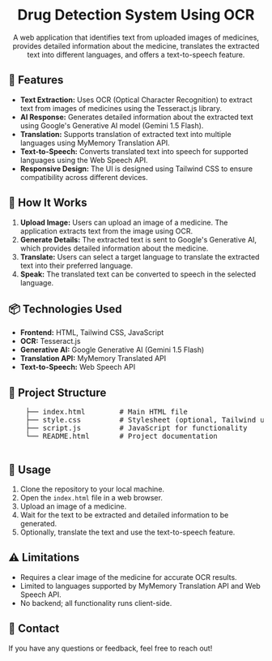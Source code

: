 <!DOCTYPE html>
<html lang="en">
<body>
    <h1 align="center">Drug Detection System Using OCR</h1>
    <p align="center">
        A web application that identifies text from uploaded images of medicines, provides detailed information about the medicine, translates the extracted text into different languages, and offers a text-to-speech feature.
    </p>

<h2>📜 Features</h2>
    <ul>
        <li><strong>Text Extraction:</strong> Uses OCR (Optical Character Recognition) to extract text from images of medicines using the Tesseract.js library.</li>
        <li><strong>AI Response:</strong> Generates detailed information about the extracted text using Google's Generative AI model (Gemini 1.5 Flash).</li>
        <li><strong>Translation:</strong> Supports translation of extracted text into multiple languages using MyMemory Translation API.</li>
        <li><strong>Text-to-Speech:</strong> Converts translated text into speech for supported languages using the Web Speech API.</li>
        <li><strong>Responsive Design:</strong> The UI is designed using Tailwind CSS to ensure compatibility across different devices.</li>
    </ul>

<h2>🚀 How It Works</h2>
    <ol>
        <li><strong>Upload Image:</strong> Users can upload an image of a medicine. The application extracts text from the image using OCR.</li>
        <li><strong>Generate Details:</strong> The extracted text is sent to Google's Generative AI, which provides detailed information about the medicine.</li>
        <li><strong>Translate:</strong> Users can select a target language to translate the extracted text into their preferred language.</li>
        <li><strong>Speak:</strong> The translated text can be converted to speech in the selected language.</li>
    </ol>

<h2>📦 Technologies Used</h2>
    <ul>
        <li><strong>Frontend:</strong> HTML, Tailwind CSS, JavaScript</li>
        <li><strong>OCR:</strong> Tesseract.js</li>
        <li><strong>Generative AI:</strong> Google Generative AI (Gemini 1.5 Flash)</li>
        <li><strong>Translation API:</strong> MyMemory Translated API</li>
        <li><strong>Text-to-Speech:</strong> Web Speech API</li>
    </ul>

<h2>📂 Project Structure</h2>
    <pre>
    ├── index.html        # Main HTML file
    ├── style.css         # Stylesheet (optional, Tailwind used via CDN)
    ├── script.js         # JavaScript for functionality
    └── README.html       # Project documentation
    </pre>

<h2>📖 Usage</h2>
    <ol>
        <li>Clone the repository to your local machine.</li>
        <li>Open the <code>index.html</code> file in a web browser.</li>
        <li>Upload an image of a medicine.</li>
        <li>Wait for the text to be extracted and detailed information to be generated.</li>
        <li>Optionally, translate the text and use the text-to-speech feature.</li>
    </ol>

<h2>⚠️ Limitations</h2>
    <ul>
        <li>Requires a clear image of the medicine for accurate OCR results.</li>
        <li>Limited to languages supported by MyMemory Translation API and Web Speech API.</li>
        <li>No backend; all functionality runs client-side.</li>
    </ul>

<h2>📧 Contact</h2>
    <p>If you have any questions or feedback, feel free to reach out!</p>
</body>
</html>

